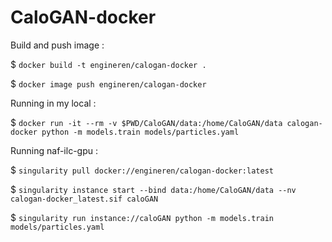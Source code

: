 # CaloGAN-docker

Build and push image :

$ `docker build -t engineren/calogan-docker .`

$ `docker image push engineren/calogan-docker`


Running in my local : 

$ `docker run -it --rm -v $PWD/CaloGAN/data:/home/CaloGAN/data calogan-docker python -m models.train models/particles.yaml`


Running naf-ilc-gpu :

$ `singularity pull docker://engineren/calogan-docker:latest`

$ `singularity instance start --bind data:/home/CaloGAN/data --nv calogan-docker_latest.sif caloGAN`

$ `singularity run instance://caloGAN python -m models.train models/particles.yaml`


